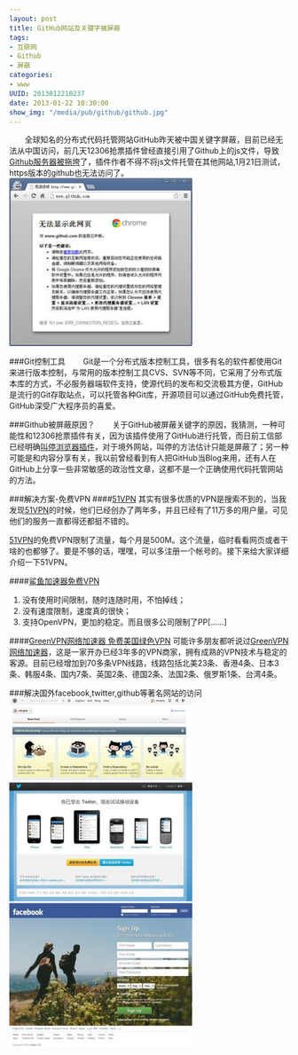 ```yaml
---
layout: post
title: GitHub网站及关键字被屏蔽
tags: 
- 互联网
- Github
- 屏蔽
categories:
- www
UUID: 2013012210237
date: 2013-01-22 10:30:00
show_img: "/media/pub/github/github.jpg"
---
```


　　全球知名的分布式代码托管网站GitHub昨天被中国关键字屏蔽，目前已经无法从中国访问，前几天12306抢票插件曾经直接引用了Github上的js文件，导致<a href="http://diy.pconline.com.cn/315/3155207.html" alt="Github服务器被拖跨" target="_bank">Github服务器被拖垮</a>了，插件作者不得不将js文件托管在其他网站,1月21日测试，https版本的github也无法访问了。
<a href="http://github.com" target="_bank">
<img src="/media/pub/github/github.jpg" width="330px" alt="github屏蔽" class="img-center" ></img>
</a>

###Git控制工具
　　Git是一个分布式版本控制工具，很多有名的软件都使用Git来进行版本控制，与常用的版本控制工具CVS、SVN等不同，它采用了分布式版本库的方式，不必服务器端软件支持，使源代码的发布和交流极其方便，GitHub是流行的Git存取站点，可以托管各种Git库，开源项目可以通过GitHub免费托管，GitHub深受广大程序员的喜爱。

###Github被屏蔽原因？
　　关于GitHub被屏蔽关键字的原因，我猜测，一种可能性和12306抢票插件有关，因为该插件使用了GitHub进行托管，而日前工信部已经明确<a href="http://it.sohu.com/20130119/n363987456.shtml" alt="叫停浏览器抢票插件" target="_bank">叫停浏览器插件</a>，对于境外网站，叫停的方法估计只能是屏蔽了；另一种可能是和内容分享有关，我以前曾经看到有人把GitHub当Blog来用，还有人在GitHub上分享一些非常敏感的政治性文章，这都不是一个正确使用代码托管网站的方法。

###解决方案-免费VPN
####<a href="http://a.wy002.info/in.html?userid=195596" alt="51VPN" target="_bank">51VPN</a>
其实有很多优质的VPN是搜索不到的，当我发现<a href="http://a.wy002.info/in.html?userid=195596" alt="51VPN" target="_bank">51VPN</a>的时候，他们已经创办了两年多，并且已经有了11万多的用户量。可见他们的服务一直都得还都挺不错的。

<a href="http://a.wy002.info/in.html?userid=195596" alt="51VPN" target="_bank">51VPN</a>的免费VPN限制了流量，每个月是500M。这个流量，临时看看网页或者干啥的也都够了。要是不够的话，嘿嘿，可以多注册一个帐号的。接下来给大家详细介绍一下51VPN。

####<a href="http://shayunet.info/170850" alt="鲨鱼加速器免费VPN" target="_bank">鲨鱼加速器免费VPN</a>
<ol>
<li>没有使用时间限制，随时连随时用，不怕掉线；</li>
<li>没有速度限制，速度真的很快；</li>
<li>支持OpenVPN，更加的稳定。而且很多公司限制了PP[......]</li>
</ol>

####<a href="http://gjsq.me/659897" alt="GreenVPN网络加速器" target="_bank">GreenVPN网络加速器 免费美国绿色VPN</a>
可能许多朋友都听说过<a href="http://gjsq.me/659897" alt="GreenVPN网络加速器" target="_bank">GreenVPN网络加速器</a>，这是一家开办已经3年多的VPN商家，拥有成熟的VPN技术与稳定的客源。目前已经增加到70多条VPN线路，线路包括北美23条、香港4条、日本3条、韩服4条、国内7条、英国2条、德国2条、法国2条、俄罗斯1条、台湾4条。

###解决国外facebook,twitter,github等著名网站的访问
<a href="http://github.com" target="_bank">
<img src="/media/pub/github/github-home.jpg" width="330" class="img-center" alt="github屏蔽"  ></img>
</a>
<a href="http://twitter.com" target="_bank">
<img src="/media/pub/web/twitter.jpg" width="330px" alt="twitter" class="img-center" ></img>
</a>
<a href="http://facebook.com" target="_bank">
<img src="/media/pub/web/facebook.jpg" width="330px" alt="facebook" class="img-center" ></img>
</a>


